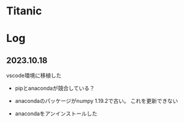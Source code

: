 # Titanic

# Log

## 2023.10.18

vscode環境に移植した

* pipとanacondaが競合している？
* anacondaのパッケージがnumpy 1.19.2で古い。
これを更新できない

* anacondaをアンインストールした